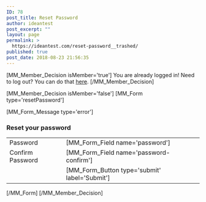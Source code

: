 ```yaml
---
ID: 78
post_title: Reset Password
author: ideantest
post_excerpt: ""
layout: page
permalink: >
  https://ideantest.com/reset-password__trashed/
published: true
post_date: 2018-08-23 21:56:35
---
```

[MM_Member_Decision isMember='true']
You are already logged in! Need to log out? You can do that <a href="[MM_CorePage_Link type='logout']" title="Log out">here</a>.
[/MM_Member_Decision]

[MM_Member_Decision isMember='false']
[MM_Form type='resetPassword']
<div class="mm-resetpassword">
[MM_Form_Message type='error']

<h3>Reset your password</h3>

<table>
    <tr>
      	<td class="mm-label-column">
      		<span class='mm-label'>Password</span>
      	</td>
      	<td class="mm-field-column">
      		[MM_Form_Field name='password']
      	</td>
    </tr>
    <tr>
      	<td class="mm-label-column">
      		<span class='mm-label'>Confirm Password</span>
      	</td>
      	<td class="mm-field-column">
      		[MM_Form_Field name='password-confirm']
      	</td>
    </tr>
    <tr>
      	<td class="mm-label-column"></td>
      	<td class="mm-field-column">
      		[MM_Form_Button type='submit' label='Submit']
      	</td>
    </tr>
</table>
</div>
[/MM_Form]
[/MM_Member_Decision]